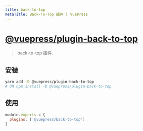 ```yaml
---
title: back-to-top
metaTitle: Back-To-Top 插件 | VuePress
---
```


# [@vuepress/plugin-back-to-top](https://github.com/vuejs/vuepress/tree/master/packages/@vuepress/plugin-back-to-top)

> back-to-top 插件.

## 安装

```bash
yarn add -D @vuepress/plugin-back-to-top
# OR npm install -D @vuepress/plugin-back-to-top
```

## 使用

```javascript
module.exports = {
  plugins: ['@vuepress/back-to-top']
}
```